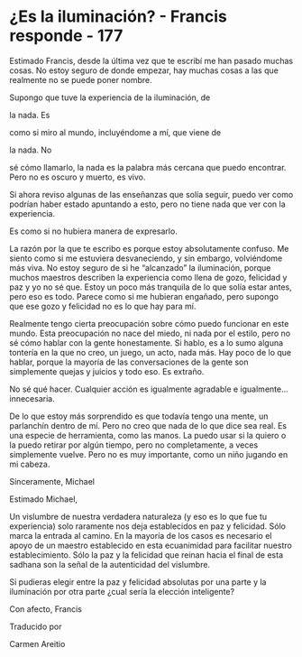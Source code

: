 # ¿Es la iluminación? - Francis responde - 177

Estimado Francis, desde la última vez que te escribí me han pasado muchas cosas. No estoy seguro de donde empezar, hay muchas cosas a las que realmente no se puede poner nombre.

Supongo que tuve la experiencia de la iluminación, de 

la nada. Es

 como si miro al mundo, incluyéndome a mí, que viene de 

la nada. No

 sé cómo llamarlo, la nada es la palabra más cercana que puedo encontrar. Pero no es oscuro y muerto, es vivo. 

Si ahora reviso algunas de las enseñanzas que solía seguir, puedo ver como podrían haber estado apuntando a esto, pero no tiene nada que ver con la experiencia. 

Es como si no hubiera manera de expresarlo.

La razón por la que te escribo es porque estoy absolutamente confuso. Me siento como si me estuviera desvaneciendo, y sin embargo, volviéndome más viva. No estoy seguro de si he “alcanzado” la iluminación, porque muchos maestros describen la experiencia como llena de gozo, felicidad y paz y yo no sé que. Estoy un poco más tranquila de lo que solía estar antes, pero eso es todo. Parece como si me hubieran engañado, pero supongo que ese gozo y felicidad no es lo que hay para mí.

Realmente tengo cierta preocupación sobre cómo puedo funcionar en este mundo. Esta preocupación no nace del miedo, ni nada por el estilo, pero no sé cómo hablar con la gente honestamente. Si hablo, es a lo sumo alguna tontería en la que no creo, un juego, un acto, nada más. Hay poco de lo que hablar, porque la mayoría de las conversaciones de la gente son simplemente quejas y juicios y todo eso. Es extraño.

No sé qué hacer. Cualquier acción es igualmente agradable e igualmente… innecesaria.

De lo que estoy más sorprendido es que todavía tengo una mente, un parlanchín dentro de mí. Pero no creo que nada de lo que dice sea real. Es una especie de herramienta, como las manos. La puedo usar si la quiero o la puedo retirar por algún tiempo, pero no completamente, a veces simplemente vuelve. Pero no es muy importante, como un niño jugando en mi cabeza.

Sinceramente, Michael

Estimado Michael,

Un vislumbre de nuestra verdadera naturaleza (y eso es lo que fue tu experiencia) solo raramente nos deja establecidos en paz y felicidad. Sólo marca la entrada al camino. En la mayoría de los casos es necesario el apoyo de un maestro establecido en esta ecuanimidad para facilitar nuestro establecimiento. Sólo la paz y la felicidad que reinan hacia el final de esta sadhana son la señal de la autenticidad del vislumbre.

Si pudieras elegir entre la paz y felicidad absolutas por una parte y la iluminación por otra parte ¿cual sería la elección inteligente?

Con afecto, Francis 

Traducido por 

Carmen Areitio

